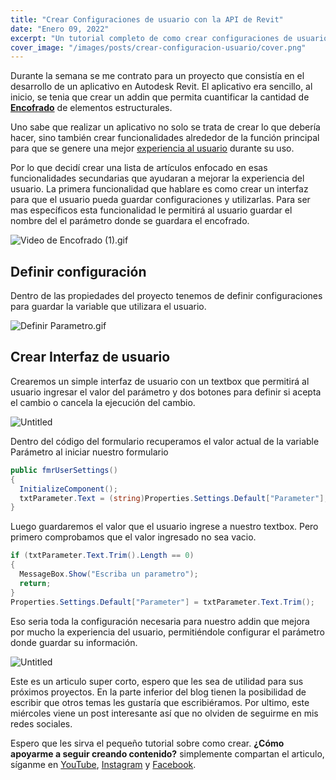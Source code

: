 ```yaml
---
title: "Crear Configuraciones de usuario con la API de Revit"
date: "Enero 09, 2022"
excerpt: "Un tutorial completo de como crear configuraciones de usuario."
cover_image: "/images/posts/crear-configuracion-usuario/cover.png"
---
```


Durante la semana se me contrato para un proyecto que consistía en el desarrollo de un aplicativo en Autodesk Revit. El aplicativo era sencillo, al inicio, se tenia que crear un addin que permita cuantificar la cantidad de **[Encofrado](https://es.wikipedia.org/wiki/Encofrado)** de elementos estructurales.

Uno sabe que realizar un aplicativo no solo se trata de crear lo que debería hacer, sino también crear funcionalidades alrededor de la función principal para que se genere una mejor [experiencia al usuario](https://es.wikipedia.org/wiki/Experiencia_de_usuario) durante su uso.

Por lo que decidí crear una lista de artículos enfocado en esas funcionalidades secundarias que ayudaran a mejorar la experiencia del usuario. La primera funcionalidad que hablare es como crear un interfaz para que el usuario pueda guardar configuraciones y utilizarlas. Para ser mas específicos esta funcionalidad le permitirá al usuario guardar el nombre del el parámetro donde se guardara el encofrado.

![Video de Encofrado (1).gif](/images/posts/crear-configuracion-usuario/video-encofrado.gif)

## Definir configuración

Dentro de las propiedades del proyecto tenemos de definir configuraciones para guardar la variable que utilizara el usuario.

![Definir Parametro.gif](/images/posts/crear-configuracion-usuario/definir-parametro.gif)

## Crear Interfaz de usuario

Crearemos un simple interfaz de usuario con un textbox que permitirá al usuario ingresar el valor del parámetro y dos botones para definir si acepta el cambio o cancela la ejecución del cambio.

![Untitled](/images/posts/crear-configuracion-usuario/user-interface.png)

Dentro del código del formulario recuperamos el valor actual de la variable Parámetro al iniciar nuestro formulario

```csharp
public fmrUserSettings()
{
  InitializeComponent();
  txtParameter.Text = (string)Properties.Settings.Default["Parameter"];
}
```

Luego guardaremos el valor que el usuario ingrese a nuestro textbox. Pero primero comprobamos que el valor ingresado no sea vacio.

```csharp
if (txtParameter.Text.Trim().Length == 0)
{
  MessageBox.Show("Escriba un parametro");
  return;
}
Properties.Settings.Default["Parameter"] = txtParameter.Text.Trim();
```

Eso seria toda la configuración necesaria para nuestro addin que mejora por mucho la experiencia del usuario, permitiéndole configurar el parámetro donde guardar su información.

![Untitled](/images/posts/crear-configuracion-usuario/exito.webp)

Este es un articulo super corto, espero que les sea de utilidad para sus próximos proyectos. En la parte inferior del blog tienen la posibilidad de escribir que otros temas les gustaría que escribiéramos. Por ultimo, este miércoles viene un post interesante así que no olviden de seguirme en mis redes sociales.

Espero que les sirva el pequeño tutorial sobre como crear. **¿Cómo apoyarme a seguir creando contenido?** simplemente compartan el articulo, síganme en [YouTube](https://www.youtube.com/c/RiversCode), [Instagram](https://www.instagram.com/rivers_code/) y [Facebook](https://www.facebook.com/LambdaInnovacion/).
